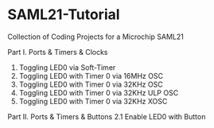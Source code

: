 # SAML21-Tutorial
Collection of Coding Projects for a Microchip SAML21

Part I. Ports & Timers & Clocks
1. Toggling LED0 via Soft-Timer
2. Toggling LED0 with Timer 0 via 16MHz OSC
3. Toggling LED0 with Timer 0 via 32KHz OSC
3. Toggling LED0 with Timer 0 via 32KHz ULP OSC
4. Toggling LED0 with Timer 0 via 32KHz XOSC

Part II. Ports & Timers & Buttons
2.1 Enable LED0 with Button
